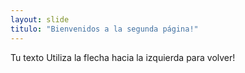 ```yaml
---
layout: slide
titulo: "Bienvenidos a la segunda página!"
---
```

Tu texto
Utiliza la flecha hacia la izquierda para volver!
